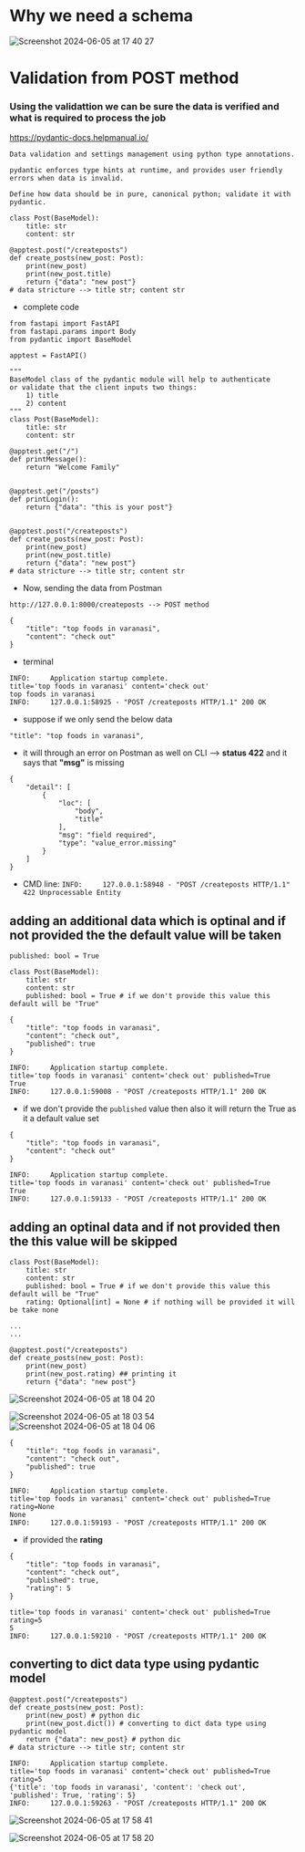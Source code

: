 # Why we need a schema

![Screenshot 2024-06-05 at 17 40 27](https://github.com/rasrivastava/python_fcc_fastapi/assets/11652564/592e5eba-c3cc-41a8-88c1-21e328174228)


# Validation from POST method

### Using the validattion we can be sure the data is verified and what is required to process the job

https://pydantic-docs.helpmanual.io/

```
Data validation and settings management using python type annotations.

pydantic enforces type hints at runtime, and provides user friendly errors when data is invalid.

Define how data should be in pure, canonical python; validate it with pydantic.
```


```
class Post(BaseModel):
    title: str
    content: str
```

```
@apptest.post("/createposts")
def create_posts(new_post: Post):
    print(new_post)
    print(new_post.title)
    return {"data": "new post"}
# data stricture --> title str; content str

```

- complete code
```
from fastapi import FastAPI
from fastapi.params import Body
from pydantic import BaseModel

apptest = FastAPI()

"""
BaseModel class of the pydantic module will help to authenticate
or validate that the client inputs two things:
    1) title
    2) content
"""
class Post(BaseModel):
    title: str
    content: str

@apptest.get("/")
def printMessage():
    return "Welcome Family"


@apptest.get("/posts")
def printLogin():
    return {"data": "this is your post"}


@apptest.post("/createposts")
def create_posts(new_post: Post):
    print(new_post)
    print(new_post.title)
    return {"data": "new post"}
# data stricture --> title str; content str
```

- Now, sending the data from Postman

`http://127.0.0.1:8000/createposts --> POST method`

```
{
    "title": "top foods in varanasi",
    "content": "check out"
}
```

- terminal

```
INFO:     Application startup complete.
title='top foods in varanasi' content='check out'
top foods in varanasi
INFO:     127.0.0.1:58925 - "POST /createposts HTTP/1.1" 200 OK
```

- suppose if we only send the below data

```
"title": "top foods in varanasi",
```
- it will through an error on Postman as well on CLI --> **status 422** and it says that **"msg"** is missing

```
{
    "detail": [
        {
            "loc": [
                "body",
                "title"
            ],
            "msg": "field required",
            "type": "value_error.missing"
        }
    ]
}
```

- CMD line: `INFO:     127.0.0.1:58948 - "POST /createposts HTTP/1.1" 422 Unprocessable Entity`

## adding an additional data which is optinal and if not provided the the default value will be taken

`published: bool = True`

```
class Post(BaseModel):
    title: str
    content: str
    published: bool = True # if we don't provide this value this default will be "True"
```

```
{
    "title": "top foods in varanasi",
    "content": "check out",
    "published": true
}
```

```
INFO:     Application startup complete.
title='top foods in varanasi' content='check out' published=True
True
INFO:     127.0.0.1:59008 - "POST /createposts HTTP/1.1" 200 OK
```

- if we don't provide the `published` value then also it will return the True as it a default value set

```
{
    "title": "top foods in varanasi",
    "content": "check out"
}
```

```
INFO:     Application startup complete.
title='top foods in varanasi' content='check out' published=True
True
INFO:     127.0.0.1:59133 - "POST /createposts HTTP/1.1" 200 OK
```

## adding an optinal data and if not provided then the this value will be skipped

```
class Post(BaseModel):
    title: str
    content: str
    published: bool = True # if we don't provide this value this default will be "True"
    rating: Optional[int] = None # if nothing will be provided it will be take none

...
...

@apptest.post("/createposts")
def create_posts(new_post: Post):
    print(new_post)
    print(new_post.rating) ## printing it
    return {"data": "new post"}

```
![Screenshot 2024-06-05 at 18 04 20](https://github.com/rasrivastava/python_fcc_fastapi/assets/11652564/7db7226e-3707-40cb-a9ed-932e2613d333)


![Screenshot 2024-06-05 at 18 03 54](https://github.com/rasrivastava/python_fcc_fastapi/assets/11652564/c9562191-7b5d-40fd-8fc5-48be627b2e5f)
![Screenshot 2024-06-05 at 18 04 06](https://github.com/rasrivastava/python_fcc_fastapi/assets/11652564/8691cd14-d396-4884-8753-c5712f391c40)



```
{
    "title": "top foods in varanasi",
    "content": "check out",
    "published": true
}
```

```
INFO:     Application startup complete.
title='top foods in varanasi' content='check out' published=True rating=None
None
INFO:     127.0.0.1:59193 - "POST /createposts HTTP/1.1" 200 OK
```

- if provided the **rating**

```
{
    "title": "top foods in varanasi",
    "content": "check out",
    "published": true,
    "rating": 5
}
```

```
title='top foods in varanasi' content='check out' published=True rating=5
5
INFO:     127.0.0.1:59210 - "POST /createposts HTTP/1.1" 200 OK
```

## converting to dict data type using pydantic model

```
@apptest.post("/createposts")
def create_posts(new_post: Post):
    print(new_post) # python dic
    print(new_post.dict()) # converting to dict data type using pydantic model
    return {"data": new_post} # python dic
# data stricture --> title str; content str

```

```
INFO:     Application startup complete.
title='top foods in varanasi' content='check out' published=True rating=5
{'title': 'top foods in varanasi', 'content': 'check out', 'published': True, 'rating': 5}
INFO:     127.0.0.1:59263 - "POST /createposts HTTP/1.1" 200 OK
```
![Screenshot 2024-06-05 at 17 58 41](https://github.com/rasrivastava/python_fcc_fastapi/assets/11652564/81def120-f153-4676-a3e0-c8c02d7efb1c)



![Screenshot 2024-06-05 at 17 58 20](https://github.com/rasrivastava/python_fcc_fastapi/assets/11652564/065c3f33-7405-4a22-869a-b5e0d024c3ce)

